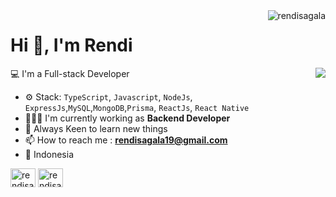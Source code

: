 <img align="right" src="https://komarev.com/ghpvc/?username=rendisagala" alt="rendisagala" />

<h1>Hi 👋, I'm Rendi</h1>

<img align="right" src="https://github-readme-stats.vercel.app/api?username=rendisagala&show_icons=false">

💻 I'm a Full-stack Developer

- ⚙️ Stack: `TypeScript`, `Javascript`, `NodeJs`, `ExpressJs`,`MySQL`,`MongoDB`,`Prisma`, `ReactJs`, `React Native`
- 👨🏼‍💻 I'm currently working as **Backend Developer**
- 🌱 Always Keen to learn new things
- 📫 How to reach me : **rendisagala19@gmail.com**
- 📌 Indonesia

<p align="center">

<p align="left">
<a href="https://rendisagala.vercel.app/" target="blank"><img align="center" src="https://raw.githubusercontent.com/rahuldkjain/github-profile-readme-generator/master/src/images/icons/Social/web.svg" alt="rendisagala" height="30" width="40" /></a>
<a href="https://linkedin.com/in/rendisagala" target="blank"><img align="center" src="https://raw.githubusercontent.com/rahuldkjain/github-profile-readme-generator/master/src/images/icons/Social/linked-in-alt.svg" alt="rendisagala" height="30" width="40" /></a>
</p>

</p>
